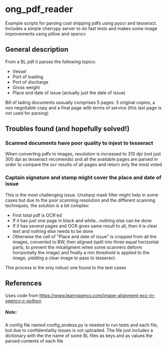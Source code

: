 # ong_pdf_reader
Example scripts for parsing coal shipping pdfs using pyocr and tesseract. Includes a 
simple cherrypy server to do fast tests and makes some image improvements using pillow 
and opencv 
## General description
From a BL pdf it parses the following topics:
* Vessel
* Port of loading
* Port of discharge
* Gross weight
* Place and date of issue (actually just the date of issue)

Bill of lading documents ussually comprises 5 pages: 3 original copies, a non negotiable 
copy and a final page with terms of service (this last page is not used for parsing)

## Troubles found (and hopefully solved!)
### Scanned documents have poor quality to injest to tesseract
When converting pdfs to images, resolution is increased to 310 dpi 
(not just 300 dpi as tesseract recomends) and all the available pages are parsed 
in order to compare the ocr results of all pages and  return only the most voted
### Captain signature and stamp might cover the place and date of issue
This is the most challenging issue. Unsharp mask filter might help in some cases
but due to the poor scanning resolution and the different scanning techniques, 
the solution is a bit complex: 
* First total pdf is OCR'ed
* If it has just one page in black and white...nothing else can be done
* If it has several pages and OCR gives same result to all, then it is clear text and nothing else needs to be done
* Otherwise the cell of "Place and date of issue" is cropped from all the images,
converted to BW, 
then aligned (split into three equal horizontal parts, to prevent the misaligment 
when some scanners deform horizontally the image) and finally a min threshold is 
applied to the image, yielding a clear image to pass to tesseract.

This process is the only robust one found to the test cases

## References
Uses code from https://www.learnopencv.com/image-alignment-ecc-in-opencv-c-python

##### Note:
A config file named config_endesa.py is needed to run tests and each file, but due to
confidentiality issues is not uploaded. The file just includes 
a dictionary with the the name of some BL files as keys and as values the parsed 
contents of each file
